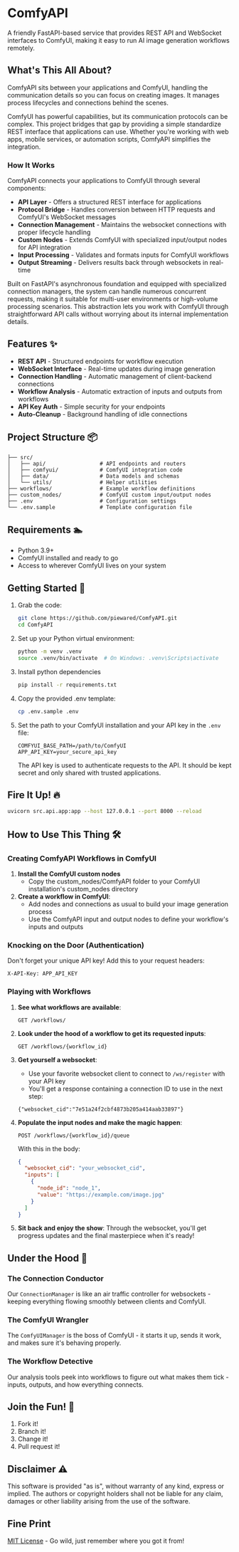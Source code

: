 # ComfyAPI

A friendly FastAPI-based service that provides REST API and WebSocket interfaces to ComfyUI, making it easy to run AI image generation workflows remotely.

## What's This All About?

ComfyAPI sits between your applications and ComfyUI, handling the communication details so you can focus on creating images. It manages process lifecycles and connections behind the scenes.

ComfyUI has powerful capabilities, but its communication protocols can be complex. This project bridges that gap by providing a simple standardize REST interface that applications can use. Whether you're working with web apps, mobile services, or automation scripts, ComfyAPI simplifies the integration.

### How It Works

ComfyAPI connects your applications to ComfyUI through several components:

- **API Layer** - Offers a structured REST interface for applications
- **Protocol Bridge** - Handles conversion between HTTP requests and ComfyUI's WebSocket messages
- **Connection Management** - Maintains the websocket connections with proper lifecycle handling
- **Custom Nodes** - Extends ComfyUI with specialized input/output nodes for API integration
- **Input Processing** - Validates and formats inputs for ComfyUI workflows
- **Output Streaming** - Delivers results back through websockets in real-time

Built on FastAPI's asynchronous foundation and equipped with specialized connection managers, the system can handle numerous concurrent requests, making it suitable for multi-user environments or high-volume processing scenarios.  This abstraction lets you work with ComfyUI through straightforward API calls without worrying about its internal implementation details.


## Features ✨

- **REST API** - Structured endpoints for workflow execution
- **WebSocket Interface** - Real-time updates during image generation
- **Connection Handling** - Automatic management of client-backend connections
- **Workflow Analysis** - Automatic extraction of inputs and outputs from workflows
- **API Key Auth** - Simple security for your endpoints
- **Auto-Cleanup** - Background handling of idle connections

## Project Structure 📦

```
├── src/
│   ├── api/                 # API endpoints and routers
│   ├── comfyui/             # ComfyUI integration code
│   ├── data/                # Data models and schemas
│   └── utils/               # Helper utilities
├── workflows/               # Example workflow definitions
├── custom_nodes/            # ComfyUI custom input/output nodes
├── .env                     # Configuration settings
└── .env.sample              # Template configuration file
```

## Requirements 🏊

- Python 3.9+ 
- ComfyUI installed and ready to go
- Access to wherever ComfyUI lives on your system

## Getting Started 🚀

1. Grab the code:
   ```bash
   git clone https://github.com/piewared/ComfyAPI.git
   cd ComfyAPI
   ```

2. Set up your Python virtual environment:
   ```bash
   python -m venv .venv
   source .venv/bin/activate  # On Windows: .venv\Scripts\activate
   ```

3. Install python dependencies
   ```bash
   pip install -r requirements.txt
   ```

4. Copy the provided .env template:
   ```bash
   cp .env.sample .env
   ```

5. Set the path to your ComfyUI installation and your API key in the `.env` file:
   ```
   COMFYUI_BASE_PATH=/path/to/ComfyUI
   APP_API_KEY=your_secure_api_key
   ```
   The API key is used to authenticate requests to the API. It should be kept secret and only shared with trusted  applications.

## Fire It Up! 🔥

```bash
uvicorn src.api.app:app --host 127.0.0.1 --port 8000 --reload
```

## How to Use This Thing 🛠️

### Creating ComfyAPI Workflows in ComfyUI ###
1. **Install the ComfyUI custom nodes**
    - Copy the custom_nodes/ComfyAPI folder to your ComfyUI installation's custom_nodes directory
2. **Create a workflow in ComfyUI**:
   - Add nodes and connections as usual to build your image generation process
   - Use the ComfyAPI input and output nodes to define your workflow's inputs and outputs

### Knocking on the Door (Authentication)

Don't forget your unique API key! Add this to your request headers:

```
X-API-Key: APP_API_KEY
```

### Playing with Workflows

1. **See what workflows are available**:
   ```
   GET /workflows/
   ```

2. **Look under the hood of a workflow to get its requested inputs**:
   ```
   GET /workflows/{workflow_id}
   ```

3. **Get yourself a websocket**:
    - Use your favorite websocket client to connect to `/ws/register` with your API key
    - You'll get a response containing a connection ID to use in the next step:
    ```
    {"websocket_cid":"7e51a24f2cbf4873b205a414aab33897"}
    ```

4. **Populate the input nodes and make the magic happen**:
   ```
   POST /workflows/{workflow_id}/queue
   ```
   With this in the body:
   ```json
   {
     "websocket_cid": "your_websocket_cid",
     "inputs": [
       {
         "node_id": "node_1",
         "value": "https://example.com/image.jpg"
       }
     ]
   }
   ```
5. **Sit back and enjoy the show**:
   Through the websocket, you'll get progress updates and the final masterpiece when it's ready!

## Under the Hood 🔧

### The Connection Conductor

Our `ConnectionManager` is like an air traffic controller for websockets - keeping everything flowing smoothly between clients and ComfyUI.

### The ComfyUI Wrangler

The `ComfyUIManager` is the boss of ComfyUI - it starts it up, sends it work, and makes sure it's behaving properly.

### The Workflow Detective

Our analysis tools peek into workflows to figure out what makes them tick - inputs, outputs, and how everything connects.

## Join the Fun! 🤝

1. Fork it!
2. Branch it!
3. Change it!
4. Pull request it!

## Disclaimer ⚠️

This software is provided "as is", without warranty of any kind, express or implied. The authors or copyright holders shall not be liable for any claim, damages or other liability arising from the use of the software.

## Fine Print

[MIT License](LICENSE) - Go wild, just remember where you got it from!
